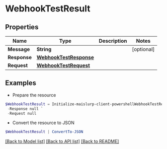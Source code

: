 # WebhookTestResult
## Properties

Name | Type | Description | Notes
------------ | ------------- | ------------- | -------------
**Message** | **String** |  | [optional] 
**Response** | [**WebhookTestResponse**](WebhookTestResponse) |  | 
**Request** | [**WebhookTestRequest**](WebhookTestRequest) |  | 

## Examples

- Prepare the resource
```powershell
$WebhookTestResult = Initialize-maislurp-client-powershellWebhookTestResult  -Message null `
 -Response null `
 -Request null
```

- Convert the resource to JSON
```powershell
$WebhookTestResult | ConvertTo-JSON
```

[[Back to Model list]](../README#documentation-for-models) [[Back to API list]](../README#documentation-for-api-endpoints) [[Back to README]](../README)

